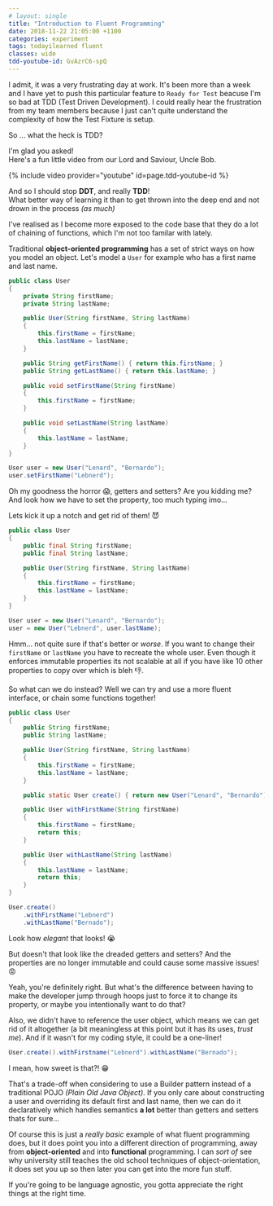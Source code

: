 ```yaml
---
# layout: single
title: "Introduction to Fluent Programming"
date: 2018-11-22 21:05:00 +1100
categories: experiment
tags: todayilearned fluent
classes: wide
tdd-youtube-id: GvAzrC6-spQ
---
```

I admit, it was a very frustrating day at work. It's been more than a week and I have yet to push this particular feature to `Ready for Test` beacuse I'm so bad at TDD (Test Driven Development). I could really hear the frustration from my team members because I just can't quite understand the complexity of how the Test Fixture is setup.

So ... what the heck is TDD? 

I'm glad you asked!  
Here's a fun little video from our Lord and Saviour, Uncle Bob.

{% include video provider="youtube" id=page.tdd-youtube-id %}

And so I should stop **DDT**, and really **TDD**!  
What better way of learning it than to get thrown into the deep end and not drown in the process *(as much)*

I've realised as I become more exposed to the code base that they do a lot of chaining of functions, which I'm not too familar with lately.

Traditional **object-oriented programming** has a set of strict ways on how you model an object. Let's model a `User` for example who has a first name and last name.

```java
public class User
{
    private String firstName;
    private String lastName;

    public User(String firstName, String lastName)
    {
        this.firstName = firstName;
        this.lastName = lastName;
    }

    public String getFirstName() { return this.firstName; }
    public String getLastName() { return this.lastName; }

    public void setFirstName(String firstName)
    {
        this.firstName = firstName;
    }

    public void setLastName(String lastName)
    {
        this.lastName = lastName;
    }
}

User user = new User("Lenard", "Bernardo");
user.setFirstName("Lebnerd");
```

Oh my goodness the horror :scream:, getters and setters? Are you kidding me? And look how we have to set the property, too much typing imo...

Lets kick it up a notch and get rid of them! :smiling_imp:

```java
public class User
{
    public final String firstName;
    public final String lastName;

    public User(String firstName, String lastName)
    {
        this.firstName = firstName;
        this.lastName = lastName;
    }
}

User user = new User("Lenard", "Bernardo");
user = new User("Lebnerd", user.lastName);
```
Hmm... not quite sure if that's better or *worse*. If you want to change their `firstName` or `lastName` you have to recreate the whole user. Even though it enforces immutable properties its not scalable at all if you have like 10 other properties to copy over which is bleh :thumbsdown:.

So what can we do instead? Well we can try and use a more fluent interface, or chain some functions together!

```java
public class User
{
    public String firstName;
    public String lastName;

    public User(String firstName, String lastName)
    {
        this.firstName = firstName;
        this.lastName = lastName;
    }

    public static User create() { return new User("Lenard", "Bernardo"); }

    public User withFirstName(String firstName)
    {
        this.firstName = firstName;
        return this;
    }

    public User withLastName(String lastName)
    {
        this.lastName = lastName;
        return this;
    }
}

User.create()
    .withFirstName("Lebnerd")
    .withLastName("Bernado");
```
Look how *elegant* that looks! :sob:

But doesn't that look like the dreaded getters and setters? And the properties are no longer immutable and could cause some massive issues! :rage:

Yeah, you're definitely right. But what's the difference between having to make the developer jump through hoops just to force it to change its property, or maybe you intentionally want to do that?

Also, we didn't have to reference the user object, which means we can get rid of it altogether (a bit meaningless at this point but it has its uses, *trust me*). And if it wasn't for my coding style, it could be a one-liner!

```java
User.create().withFirstname("Lebnerd").withLastName("Bernado");
```

I mean, how sweet is that?! :grin:

That's a trade-off when considering to use a Builder pattern instead of a traditional POJO *(Plain Old Java Object)*. If you only care about constructing a user and overriding its default first and last name, then we can do it declaratively which handles semantics **a lot** better than getters and setters thats for sure...

Of course this is just a *really basic* example of what fluent programming does, but it does point you into a different direction of programming, away from **object-oriented** and into **functional** programming. I can *sort of* see why university still teaches the old school techniques of object-orientation, it does set you up so then later you can get into the more fun stuff.

If you're going to be language agnostic, you gotta appreciate the right things at the right time.

